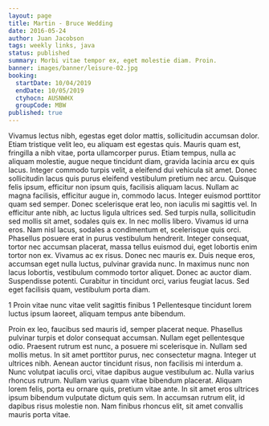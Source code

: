 ```yaml
---
layout: page
title: Martin - Bruce Wedding
date: 2016-05-24
author: Juan Jacobson
tags: weekly links, java
status: published
summary: Morbi vitae tempor ex, eget molestie diam. Proin.
banner: images/banner/leisure-02.jpg
booking:
  startDate: 10/04/2019
  endDate: 10/05/2019
  ctyhocn: AUSNWHX
  groupCode: MBW
published: true
---
```

Vivamus lectus nibh, egestas eget dolor mattis, sollicitudin accumsan dolor. Etiam tristique velit leo, eu aliquam est egestas quis. Mauris quam est, fringilla a nibh vitae, porta ullamcorper purus. Etiam tempus, nulla ac aliquam molestie, augue neque tincidunt diam, gravida lacinia arcu ex quis lacus. Integer commodo turpis velit, a eleifend dui vehicula sit amet. Donec sollicitudin lacus quis purus eleifend vestibulum pretium nec arcu. Quisque felis ipsum, efficitur non ipsum quis, facilisis aliquam lacus. Nullam ac magna facilisis, efficitur augue in, commodo lacus. Integer euismod porttitor quam sed semper. Donec scelerisque erat leo, non iaculis mi sagittis vel. In efficitur ante nibh, ac luctus ligula ultrices sed. Sed turpis nulla, sollicitudin sed mollis sit amet, sodales quis ex. In nec mollis libero. Vivamus id urna eros. Nam nisl lacus, sodales a condimentum et, scelerisque quis orci.
Phasellus posuere erat in purus vestibulum hendrerit. Integer consequat, tortor nec accumsan placerat, massa tellus euismod dui, eget lobortis enim tortor non ex. Vivamus ac ex risus. Donec nec mauris ex. Duis neque eros, accumsan eget nulla luctus, pulvinar gravida nunc. In maximus nunc non lacus lobortis, vestibulum commodo tortor aliquet. Donec ac auctor diam. Suspendisse potenti. Curabitur in tincidunt orci, varius feugiat lacus. Sed eget facilisis quam, vestibulum porta diam.

1 Proin vitae nunc vitae velit sagittis finibus
1 Pellentesque tincidunt lorem luctus ipsum laoreet, aliquam tempus ante bibendum.

Proin ex leo, faucibus sed mauris id, semper placerat neque. Phasellus pulvinar turpis et dolor consequat accumsan. Nullam eget pellentesque odio. Praesent rutrum est nunc, a posuere mi scelerisque in. Nullam sed mollis metus. In sit amet porttitor purus, nec consectetur magna. Integer ut ultrices nibh. Aenean auctor tincidunt risus, non facilisis mi interdum a. Nunc volutpat iaculis orci, vitae dapibus augue vestibulum ac. Nulla varius rhoncus rutrum. Nullam varius quam vitae bibendum placerat. Aliquam lorem felis, porta eu ornare quis, pretium vitae ante. In sit amet eros ultrices ipsum bibendum vulputate dictum quis sem. In accumsan rutrum elit, id dapibus risus molestie non. Nam finibus rhoncus elit, sit amet convallis mauris porta vitae.
